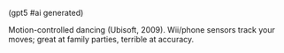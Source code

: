 (gpt5 #ai generated)

Motion-controlled dancing (Ubisoft, 2009). Wii/phone sensors track your moves; great at family parties, terrible at accuracy.
